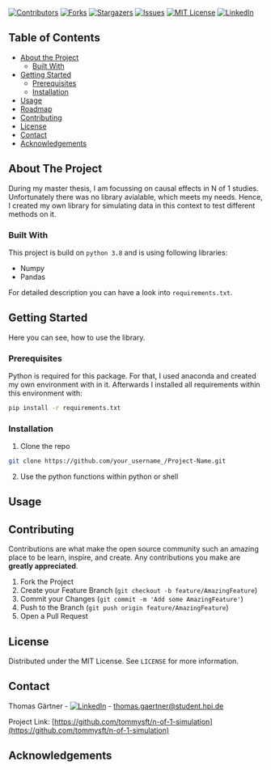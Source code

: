 
[![Contributors][contributors-shield]][contributors-url]
[![Forks][forks-shield]][forks-url]
[![Stargazers][stars-shield]][stars-url]
[![Issues][issues-shield]][issues-url]
[![MIT License][license-shield]][license-url]
[![LinkedIn][linkedin-shield]][linkedin-url]



<!-- TABLE OF CONTENTS -->
## Table of Contents

* [About the Project](#about-the-project)
  * [Built With](#built-with)
* [Getting Started](#getting-started)
  * [Prerequisites](#prerequisites)
  * [Installation](#installation)
* [Usage](#usage)
* [Roadmap](#roadmap)
* [Contributing](#contributing)
* [License](#license)
* [Contact](#contact)
* [Acknowledgements](#acknowledgements)



<!-- ABOUT THE PROJECT -->
## About The Project
During my master thesis, I am focussing on causal effects in N of 1 studies. Unfortunately there was no library avialable, which meets my needs. Hence, I created my own library for simulating data in this context to test different methods on it.  

### Built With
This project is build on `python 3.8` and is using following libraries: 
* Numpy
* Pandas

For detailed description you can have a look into `requirements.txt`.


<!-- GETTING STARTED -->
## Getting Started
Here you can see, how to use the library.

### Prerequisites

Python is required for this package. For that, I used anaconda and created my own environment with in it. 
Afterwards I installed all requirements within this environment with:

```sh
pip install -r requirements.txt
```

### Installation

1. Clone the repo
```sh
git clone https://github.com/your_username_/Project-Name.git
```
2. Use the python functions within python or shell


<!-- USAGE EXAMPLES -->
## Usage




<!-- CONTRIBUTING -->
## Contributing

Contributions are what make the open source community such an amazing place to be learn, inspire, and create. Any contributions you make are **greatly appreciated**.

1. Fork the Project
2. Create your Feature Branch (`git checkout -b feature/AmazingFeature`)
3. Commit your Changes (`git commit -m 'Add some AmazingFeature'`)
4. Push to the Branch (`git push origin feature/AmazingFeature`)
5. Open a Pull Request



<!-- LICENSE -->
## License

Distributed under the MIT License. See `LICENSE` for more information.



<!-- CONTACT -->
## Contact

Thomas Gärtner - [![LinkedIn][linkedin-shield]][linkedin-url] - thomas.gaertner@student.hpi.de

Project Link: [https://github.com/tommysft/n-of-1-simulation](https://github.com/tommysft/n-of-1-simulation)



<!-- ACKNOWLEDGEMENTS -->
## Acknowledgements



<!-- MARKDOWN LINKS & IMAGES -->
<!-- https://www.markdownguide.org/basic-syntax/#reference-style-links -->
[contributors-shield]: https://img.shields.io/github/contributors/tommysft/n-of-1-simulation.svg?style=flat-square
[contributors-url]: https://github.com/tommysft/n-of-1-simulation/graphs/contributors
[forks-shield]: https://img.shields.io/github/forks/tommysft/n-of-1-simulation.svg?style=flat-square
[forks-url]: https://github.com/tommysft/n-of-1-simulation/network/members
[stars-shield]: https://img.shields.io/github/stars/tommysft/n-of-1-simulation.svg?style=flat-square
[stars-url]: vhttps://github.com/tommysft/n-of-1-simulation/stargazers
[issues-shield]: https://img.shields.io/github/issues/tommysft/n-of-1-simulation.svg?style=flat-square
[issues-url]: https://github.com/tommysft/n-of-1-simulation/issues
[license-shield]: https://img.shields.io/github/license/tommysft/n-of-1-simulation.svg?style=flat-square
[license-url]: XXX
[linkedin-shield]: https://img.shields.io/badge/-LinkedIn-black.svg?style=flat-square&logo=linkedin&colorB=555
[linkedin-url]: https://www.linkedin.com/in/thomas-g%C3%A4rtner-490658143/